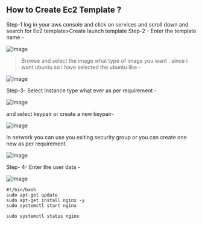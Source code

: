 ## How to Create Ec2 Template ?

Step-1 log in your aws console and click on services and scroll down and search for Ec2 template>Create launch template
Step-2 - Enter the template name -



![Image](https://github.com/user-attachments/assets/d5efed1a-e070-41d0-9490-a0f490bf258a)


>  Browse and  select the image what type of image you want . since i want ubuntu so i have selected the ubuntu  like -


![Image](https://github.com/user-attachments/assets/66e0c9a0-5266-453d-8f8e-859181a3af0c)

Step-3- Select Instance type what ever as per requirement -



![Image](https://github.com/user-attachments/assets/904e3628-d2e9-4fc8-be1a-8022bc959297)

and select keypair or create a new keypair-



![Image](https://github.com/user-attachments/assets/18ee2efb-70ff-4448-afe5-b16351929981)

In network you can use you exiting security group or you can create one new as per requirement.



![Image](https://github.com/user-attachments/assets/a8e0aad8-3c42-4a86-8bf9-14216856a62a)

Step- 4- Enter the user data -


![Image](https://github.com/user-attachments/assets/26095475-11fa-4a3d-bd26-9f0a66879e83)


```
#!/bin/bash
sudo apt-get update 
sudo apt-get install nginx -y
sudo systemctl start nginx

sudo systemctl status nginx
```


